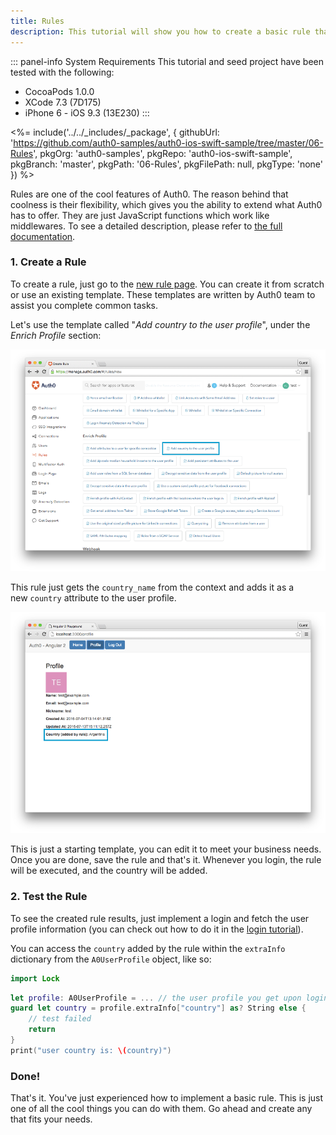 ```yaml
---
title: Rules
description: This tutorial will show you how to create a basic rule that you can use in your app.
---
```


::: panel-info System Requirements
This tutorial and seed project have been tested with the following:

- CocoaPods 1.0.0
- XCode 7.3 (7D175)
- iPhone 6 - iOS 9.3 (13E230)
  :::

<%= include('../../_includes/_package', {
  githubUrl: 'https://github.com/auth0-samples/auth0-ios-swift-sample/tree/master/06-Rules',
  pkgOrg: 'auth0-samples',
  pkgRepo: 'auth0-ios-swift-sample',
  pkgBranch: 'master',
  pkgPath: '06-Rules',
  pkgFilePath: null,
  pkgType: 'none'
}) %>

Rules are one of the cool features of Auth0. The reason behind that coolness is their flexibility, which gives you the ability to extend what Auth0 has to offer. They are just JavaScript functions which work like middlewares. To see a detailed description, please refer to [the full documentation](/rules).

### 1. Create a Rule

To create a rule, just go to the [new rule page](${uiURL}/#/rules/new). You can create it from scratch or use an existing template. These templates are written by Auth0 team to assist you complete common tasks.

Let's use the template called "*Add country to the user profile*", under the *Enrich Profile* section:

![Add country template](/media/articles/rules/rule-choose-add-country-template.png)

This rule just gets the `country_name` from the context and adds it as a new `country` attribute to the user profile.

![Country rule sample](/media/articles/angularjs2/rule-country-show.png)

This is just a starting template, you can edit it to meet your business needs. Once you are done, save the rule and that's it. Whenever you login, the rule will be executed, and the country will be added.

### 2. Test the Rule

To see the created rule results, just implement a login and fetch the user profile information (you can check out how to do it in the [login tutorial](01-login)).

You can access the `country` added by the rule within the `extraInfo` dictionary from the `A0UserProfile` object, like so:

```swift
import Lock
```

```swift
let profile: A0UserProfile = ... // the user profile you get upon login
guard let country = profile.extraInfo["country"] as? String else {
    // test failed
    return
}
print("user country is: \(country)")
```

### Done!

That's it. You've just experienced how to implement a basic rule. This is just one of all the cool things you can do with them. Go ahead and create any that fits your needs.
